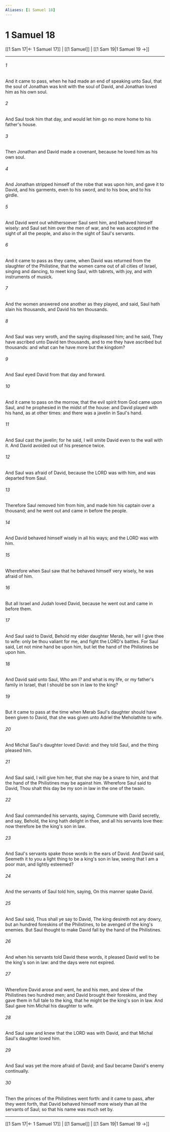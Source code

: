 ```yaml
---
Aliases: [1 Samuel 18]
---
```

# 1 Samuel 18

[[1 Sam 17|← 1 Samuel 17]] | [[1 Samuel]] | [[1 Sam 19|1 Samuel 19 →]]
***



###### 1 
And it came to pass, when he had made an end of speaking unto Saul, that the soul of Jonathan was knit with the soul of David, and Jonathan loved him as his own soul. 

###### 2 
And Saul took him that day, and would let him go no more home to his father's house. 

###### 3 
Then Jonathan and David made a covenant, because he loved him as his own soul. 

###### 4 
And Jonathan stripped himself of the robe that was upon him, and gave it to David, and his garments, even to his sword, and to his bow, and to his girdle. 

###### 5 
And David went out whithersoever Saul sent him, and behaved himself wisely: and Saul set him over the men of war, and he was accepted in the sight of all the people, and also in the sight of Saul's servants. 

###### 6 
And it came to pass as they came, when David was returned from the slaughter of the Philistine, that the women came out of all cities of Israel, singing and dancing, to meet king Saul, with tabrets, with joy, and with instruments of musick. 

###### 7 
And the women answered one another as they played, and said, Saul hath slain his thousands, and David his ten thousands. 

###### 8 
And Saul was very wroth, and the saying displeased him; and he said, They have ascribed unto David ten thousands, and to me they have ascribed but thousands: and what can he have more but the kingdom? 

###### 9 
And Saul eyed David from that day and forward. 

###### 10 
And it came to pass on the morrow, that the evil spirit from God came upon Saul, and he prophesied in the midst of the house: and David played with his hand, as at other times: and there was a javelin in Saul's hand. 

###### 11 
And Saul cast the javelin; for he said, I will smite David even to the wall with it. And David avoided out of his presence twice. 

###### 12 
And Saul was afraid of David, because the LORD was with him, and was departed from Saul. 

###### 13 
Therefore Saul removed him from him, and made him his captain over a thousand; and he went out and came in before the people. 

###### 14 
And David behaved himself wisely in all his ways; and the LORD was with him. 

###### 15 
Wherefore when Saul saw that he behaved himself very wisely, he was afraid of him. 

###### 16 
But all Israel and Judah loved David, because he went out and came in before them. 

###### 17 
And Saul said to David, Behold my elder daughter Merab, her will I give thee to wife: only be thou valiant for me, and fight the LORD's battles. For Saul said, Let not mine hand be upon him, but let the hand of the Philistines be upon him. 

###### 18 
And David said unto Saul, Who am I? and what is my life, or my father's family in Israel, that I should be son in law to the king? 

###### 19 
But it came to pass at the time when Merab Saul's daughter should have been given to David, that she was given unto Adriel the Meholathite to wife. 

###### 20 
And Michal Saul's daughter loved David: and they told Saul, and the thing pleased him. 

###### 21 
And Saul said, I will give him her, that she may be a snare to him, and that the hand of the Philistines may be against him. Wherefore Saul said to David, Thou shalt this day be my son in law in the one of the twain. 

###### 22 
And Saul commanded his servants, saying, Commune with David secretly, and say, Behold, the king hath delight in thee, and all his servants love thee: now therefore be the king's son in law. 

###### 23 
And Saul's servants spake those words in the ears of David. And David said, Seemeth it to you a light thing to be a king's son in law, seeing that I am a poor man, and lightly esteemed? 

###### 24 
And the servants of Saul told him, saying, On this manner spake David. 

###### 25 
And Saul said, Thus shall ye say to David, The king desireth not any dowry, but an hundred foreskins of the Philistines, to be avenged of the king's enemies. But Saul thought to make David fall by the hand of the Philistines. 

###### 26 
And when his servants told David these words, it pleased David well to be the king's son in law: and the days were not expired. 

###### 27 
Wherefore David arose and went, he and his men, and slew of the Philistines two hundred men; and David brought their foreskins, and they gave them in full tale to the king, that he might be the king's son in law. And Saul gave him Michal his daughter to wife. 

###### 28 
And Saul saw and knew that the LORD was with David, and that Michal Saul's daughter loved him. 

###### 29 
And Saul was yet the more afraid of David; and Saul became David's enemy continually. 

###### 30 
Then the princes of the Philistines went forth: and it came to pass, after they went forth, that David behaved himself more wisely than all the servants of Saul; so that his name was much set by.

***
[[1 Sam 17|← 1 Samuel 17]] | [[1 Samuel]] | [[1 Sam 19|1 Samuel 19 →]]
